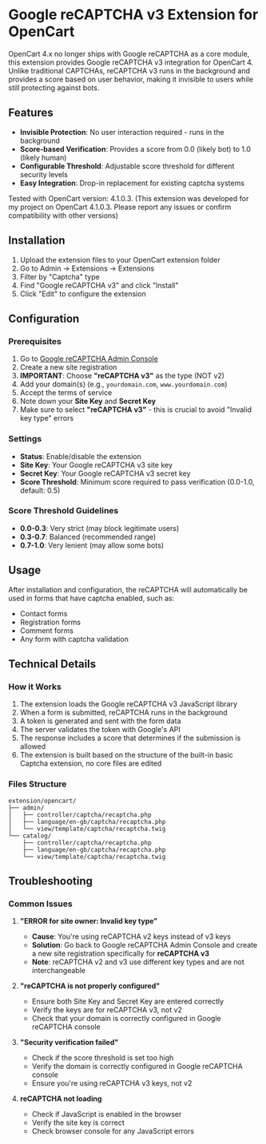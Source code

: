 # Google reCAPTCHA v3 Extension for OpenCart

OpenCart 4.x no longer ships with Google reCAPTCHA as a core module, this extension provides Google reCAPTCHA v3 integration for OpenCart 4. Unlike traditional CAPTCHAs, reCAPTCHA v3 runs in the background and provides a score based on user behavior, making it invisible to users while still protecting against bots.

## Features

- **Invisible Protection**: No user interaction required - runs in the background
- **Score-based Verification**: Provides a score from 0.0 (likely bot) to 1.0 (likely human)
- **Configurable Threshold**: Adjustable score threshold for different security levels
- **Easy Integration**: Drop-in replacement for existing captcha systems

Tested with OpenCart version: 4.1.0.3. (This extension was developed for my project on OpenCart 4.1.0.3. Please report any issues or confirm compatibility with other versions)

## Installation

1. Upload the extension files to your OpenCart extension folder
2. Go to Admin → Extensions → Extensions
3. Filter by "Captcha" type
4. Find "Google reCAPTCHA v3" and click "Install"
5. Click "Edit" to configure the extension

## Configuration

### Prerequisites

1. Go to [Google reCAPTCHA Admin Console](https://www.google.com/recaptcha/admin)
2. Create a new site registration
3. **IMPORTANT**: Choose **"reCAPTCHA v3"** as the type (NOT v2)
4. Add your domain(s) (e.g., `yourdomain.com`, `www.yourdomain.com`)
5. Accept the terms of service
6. Note down your **Site Key** and **Secret Key**
7. Make sure to select **"reCAPTCHA v3"** - this is crucial to avoid "Invalid key type" errors

### Settings

- **Status**: Enable/disable the extension
- **Site Key**: Your Google reCAPTCHA v3 site key
- **Secret Key**: Your Google reCAPTCHA v3 secret key
- **Score Threshold**: Minimum score required to pass verification (0.0-1.0, default: 0.5)

### Score Threshold Guidelines

- **0.0-0.3**: Very strict (may block legitimate users)
- **0.3-0.7**: Balanced (recommended range)
- **0.7-1.0**: Very lenient (may allow some bots)

## Usage

After installation and configuration, the reCAPTCHA will automatically be used in forms that have captcha enabled, such as:

- Contact forms
- Registration forms
- Comment forms
- Any form with captcha validation

## Technical Details

### How it Works

1. The extension loads the Google reCAPTCHA v3 JavaScript library
2. When a form is submitted, reCAPTCHA runs in the background
3. A token is generated and sent with the form data
4. The server validates the token with Google's API
5. The response includes a score that determines if the submission is allowed
6. The extension is built based on the structure of the built-in basic Captcha extension, no core files are edited

### Files Structure

```
extension/opencart/
├── admin/
│   ├── controller/captcha/recaptcha.php
│   ├── language/en-gb/captcha/recaptcha.php
│   └── view/template/captcha/recaptcha.twig
└── catalog/
    ├── controller/captcha/recaptcha.php
    ├── language/en-gb/captcha/recaptcha.php
    └── view/template/captcha/recaptcha.twig
```

## Troubleshooting

### Common Issues

1. **"ERROR for site owner: Invalid key type"**
   - **Cause**: You're using reCAPTCHA v2 keys instead of v3 keys
   - **Solution**: Go back to Google reCAPTCHA Admin Console and create a new site registration specifically for **reCAPTCHA v3**
   - **Note**: reCAPTCHA v2 and v3 use different key types and are not interchangeable

2. **"reCAPTCHA is not properly configured"**
   - Ensure both Site Key and Secret Key are entered correctly
   - Verify the keys are for reCAPTCHA v3, not v2
   - Check that your domain is correctly configured in Google reCAPTCHA console

3. **"Security verification failed"**
   - Check if the score threshold is set too high
   - Verify the domain is correctly configured in Google reCAPTCHA console
   - Ensure you're using reCAPTCHA v3 keys, not v2

4. **reCAPTCHA not loading**
   - Check if JavaScript is enabled in the browser
   - Verify the site key is correct
   - Check browser console for any JavaScript errors



